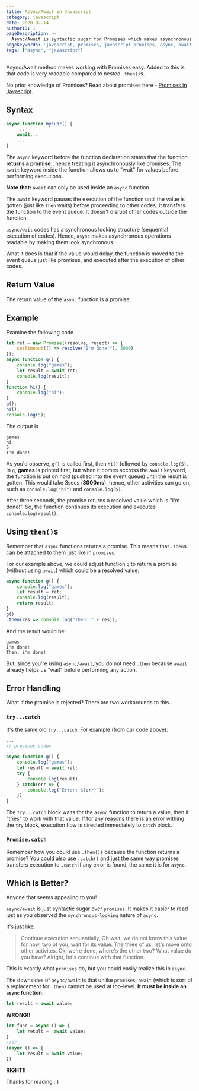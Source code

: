 ```yaml
---
title: Async/Await in Javascript
category: javascript
date: 2020-02-14
authorID: 1
pageDescription: >-
  Async/Await is syntactic sugar for Promises which makes asynchronous code look synchronous. That is, easily readable and understandable.
pageKeywords: 'javascript, promises, javascript promises, async, await, async/await, asunchronous, promises asynchronous, promise chain, promise chaining, then, catch, rejected, fulfilled, resolved'
tags: ["async", "javascript"]
---
```


Async/Await method makes working with Promises easy. Added to this is that code is very readable compared to nested `.then()`s.

No prior knowledge of Promises? Read about promises here - [Promises in Javascript](/p/javascript/javascript-promises).

## Syntax

```javascript
async function myFunc() {
    ...
    await...
    ... 
}
```
    
The `async` keyword before the function declaration states that the function **returns a promise.**, hence treating it asynchronously like promises. The `await` keyword inside the function allows us to "wait" for values before performing executions.

**Note that:** `await` can only be used inside an  `async` function.

The `await` keyword pauses the execution of the function until the value is gotten (just like `then` waits) before proceeding to other codes. It transfers the function to the event queue. It doesn't disrupt other codes outside the function.

`async/wait` codes has a synchronous looking structure (sequential execution of codes). Hence, `async` makes asynchronous operations readable by making them look synchronous.

What it does is that if the value would delay, the function is moved to the event queue just like promises, and executed after the execution of other codes.

## Return Value

The return value of the `async` function is a promise.

## Example

Examine the following code

```javascript
let ret = new Promise((resolve, reject) => {
    setTimeout(() => resolve("I'm done!"), 3000)
});
async function g() {
    console.log("games");
    let result = await ret;
    console.log(result);
}
function hi() {
    console.log("hi");
}
g();
hi();
console.log(5);
```

The output is

```shell
games
hi
5
I'm done!
```

As you'd observe, `g()` is called first, then `hi()` followed by `console.log(5)`. In `g`, **games** is printed first, but when it comes accross the `await` keyword, the function is put on hold (pushed into the event queue) until the result is gotten. This would take 3secs (**3000ms**), hence, other activities can go on, such as `console.log("hi")` and `console.log(5)`.

After three seconds, the promise returns a resolved value which is "I'm done!". So, the function continues its execution and executes `console.log(result)`.

## Using `then()`s

Remember that `async` functions returns a promise. This means that `.then`s can be attached to them just like in `promises`.

For our example above, we could adjust function `g` to return a promise (without using `await`) which could be a resolved value:

```js
async function g() {
    console.log("games");
    let result = ret;
    console.log(result);
    return result;
}
g()
.then(res => console.log("Then: " + res));
````

And the result would be:

```shell
games
I'm done!
Then: i'm done!
```

But, since you're using `async/await`, you do not need `.then` because `await` already helps us "wait" before performing any action.

## Error Handling

What if the promise is rejected? There are two workarounds to this.

### `try...catch`

It's the same old `try...catch`. For example (from our code above):

```js
...
// previous codes
...
async function g() {
    console.log("games");
    let result = await ret;
    try {
        console.log(result);
    } catch(err => {
        console.log(`Error: ${err}`);    
    })
}
```

The `try...catch` block waits for the `async` function to return a value, then it "tries" to work with that value. If for any reasons there is an error withing the `try` block, execution flow is directed immediately to `catch` block.

### `Promise.catch`

Remember how you could use `.then()`s because the function returns a promise? You could also use `.catch()` and just the same way promises transfers execution to `.catch` if any error is found, the same it is for `async`.

## Which is Better?

Anyone that seems appealing to you!

`async/await` is just syntactic sugar over `promises`. It makes it easier to read just as you observed the `synchronous-looking` nature of `async`.

It's just like:

> Continue execution sequentially, Oh wait, we do not know this value for now, two of you, wait for its value. The three of us, let's move onto other activites. Ok, we're done, where's the other two? What value do you have? Alright, let's continue with that function.

This is exactly what `promises` do, but you could easily realize this in `async`.

The downsides of `async/await` is that unlike `promises`, `await` (which is sort of a replacement for `.then`) cannot be used at top-level. **It must be inside an `async` function**.

```js
let result = await value;
```

**WRONG!!**

```js
let func = async () => {
    let result =  await value;
} 
//or
(async () => {
    let result = await value;
})
```

**RIGHT!!**

Thanks for reading : )
